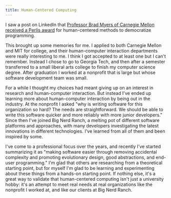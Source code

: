 ```yaml
---
title: Human-Centered Computing
---
```


I saw a post on LinkedIn that [Professor Brad Myers of Carnegie Mellon received a Perlis award](https://www.linkedin.com/feed/update/urn:li:activity:6917560877252587520/) for human-centered methods to democratize programming.

This brought up some memories for me. I applied to both Carnegie Mellon and MIT for college, and their human-computer interaction departments were really interesting to me. I think I got accepted to at least one but I can't remember. Instead I chose to go to Georgia Tech, and then after a semester transferred to a small liberal arts college to finish my computer science degree. After graduation I worked at a nonprofit that is large but whose software development team was small.

For a while I thought my choices had meant giving up on an interest in research and human-computer interaction. But instead I've ended up learning more about human-computer interaction by being out in the industry. At the nonprofit I asked "why is writing software for this organization so hard? The needs are straightforward. We should be able to write this software quicker and more reliably with more junior developers." Since then I've joined Big Nerd Ranch, a melting pot of different software platforms and approaches, with many developers investigating the latest innovations in different technologies. I've learned from all of them and been inspired by some.

I've come to a professional focus over the years, and recently I've started summarizing it as "making software easier through removing accidental complexity and promoting evolutionary design, good abstractions, and end-user programming." I'm glad that others are researching from a theoretical starting point, but for myself I'm glad to be learning and experimenting about these things from a hands-on starting point. If nothing else, it's a great way to validate that human-centered computing isn't just a university hobby: it's an attempt to meet real needs at real organizations like the nonprofit I worked at, and like our clients at Big Nerd Ranch.
